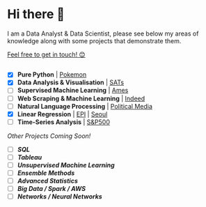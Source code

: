 # Hi there 👋

I am a Data Analyst & Data Scientist, please see below my areas of knowledge along with some projects that demonstrate them. 

[Feel free to get in touch! 😊](https://www.linkedin.com/in/marc-lodge)

## 

- [x] **Pure Python** | [Pokemon](https://github.com/Marc-Lodge/Pokemon_Stay)
- [x] **Data Analysis & Visualisation** | [SATs](https://github.com/Marc-Lodge/SATs)
- [ ] **Supervised Machine Learning** | [Ames](https://github.com/Marc-Lodge/Ames)
- [ ] **Web Scraping & Machine Learning** | [Indeed](https://github.com/Marc-Lodge/Indeed)
- [ ] **Natural Language Processing** | [Political Media](https://github.com/Marc-Lodge/Political_Media)
- [x] **Linear Regression** | [EPI](https://github.com/Marc-Lodge/EPI) | [Seoul](https://github.com/Marc-Lodge/Seoul)
- [ ] **Time-Series Analysis** | [S&P500](https://github.com/Marc-Lodge/SPY)

*Other Projects Coming Soon!*

- [ ] ***SQL***
- [ ] ***Tableau***
- [ ] ***Unsupervised Machine Learning***
- [ ] ***Ensemble Methods***
- [ ] ***Advanced Statistics***
- [ ] ***Big Data / Spark / AWS*** 
- [ ] ***Networks / Neural Networks***

<!--
- **Tools** | SQL, Tableau, **Python**; *NumPy, Pandas, Seaborn, Matplotlib, Plotly, SciPy, Scikit-Learn, Statsmodels, Keras, PyTorch*
- **Supervised Machine Learning** | Linear/Logistic Regression, Classification, kNN, Decision Trees, Bagging/Boosting Models
- **Unsupervised Machine Learning** | Pipelines, Principal Component Analysis, Clustering, K-Means, Clustering Evaluation
- **Model Evaluation** | RSE, MSE, Baseline Accuracy, Precision, Recall, F1, ROC, PR Curves, cross-validation, grid-search
- **Additional Machine Learning** | Decision Trees, Random Forests, Bagging, Boosting, Natural Language Processing
- **Networks** | Network Analysis & Robustness, Communities, Recommended Systems, Neural Networks, Tensorflow
- **Statistics** | Probability distributions, Confidence Intervals, Central Limit Theorem, Bayes Rule, Naive Bayes
- **Big Data** | Map-Reduce Algorithm, Divide and Conquer, Hadoop, Spark, AWS
- **Timeseries** | Basics, Autocorrelations, ARMA, ARIMA models
- **Additional** | HTML, Webscraping, RegEx, Databases, API's
| [Seoul Cycle](https://github.com/Marc-Lodge/Seoul_Cycle)
-->

<!--

**Lodgimus/Lodgimus** is a ✨ _special_ ✨ repository because its `README.md` (this file) appears on your GitHub profile.

Here are some ideas to get you started:

- 🔭 I’m currently working on ...
- 🌱 I’m currently learning ...
- 👯 I’m looking to collaborate on ...
- 🤔 I’m looking for help with ...
- 💬 Ask me about ...
- 📫 How to reach me: ...
- 😄 Pronouns: ...
- ⚡ Fun fact: ...

-->
